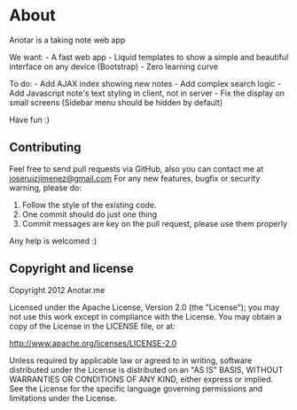 # About
Anotar is a taking note web app

We want:
    - A fast web app
    - Liquid templates to show a simple and beautiful interface on any device (Bootstrap)
    - Zero learning curve

To do:
    - Add AJAX index showing new notes
    - Add complex search logic
    - Add Javascript note's text styling in client, not in server
    - Fix the display on small screens (Sidebar menu should be hidden by default)

Have fun :)

## Contributing
Feel free to send pull requests via GitHub, also you can contact me at joseruizjimenez@gmail.com
For any new features, bugfix or security warning, please do:
  1. Follow the style of the existing code.
  2. One commit should do just one thing
  3. Commit messages are key on the pull request, please use them properly
  
Any help is welcomed :)

## Copyright and license
Copyright 2012 Anotar.me

Licensed under the Apache License, Version 2.0 (the "License"); you may not use this work except in compliance with the License. You may obtain a copy of the License in the LICENSE file, or at:

http://www.apache.org/licenses/LICENSE-2.0

Unless required by applicable law or agreed to in writing, software distributed under the License is distributed on an "AS IS" BASIS, WITHOUT WARRANTIES OR CONDITIONS OF ANY KIND, either express or implied. See the License for the specific language governing permissions and limitations under the License.
